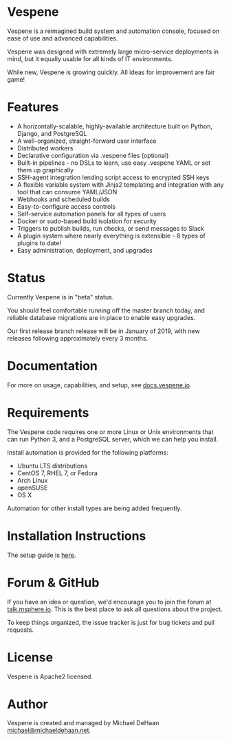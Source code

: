 Vespene
=======

Vespene is a reimagined build system and automation console, focused on ease of use and advanced
capabilities.

Vespene was designed with extremely large micro-service deployments in mind, but it equally usable
for all kinds of IT environments.

While new, Vespene is growing quickly. All ideas for improvement are fair game!

Features
========

* A horizontally-scalable, highly-available architecture built on Python, Django, and PostgreSQL
* A well-organized, straight-forward user interface
* Distributed workers
* Declarative configuration via .vespene files (optional)
* Built-in pipelines - no DSLs to learn, use easy .vespene YAML or set them up graphically
* SSH-agent integration lending script access to encrypted SSH keys
* A flexible variable system with Jinja2 templating and integration with any tool that can consume YAML/JSON
* Webhooks and scheduled builds
* Easy-to-configure access controls
* Self-service automation panels for all types of users
* Docker or sudo-based build isolation for security
* Triggers to publish builds, run checks, or send messages to Slack
* A plugin system where nearly everything is extensible - 8 types of plugins to date!
* Easy administration, deployment, and upgrades

Status
======

Currently Vespene is in "beta" status.

You should feel comfortable running off the master branch today, and reliable 
database migrations are in place to enable easy upgrades.

Our first release branch release will be in January of 2019, with new releases following approximately 
every 3 months.

Documentation
=============

For more on usage, capabilities, and setup, see [docs.vespene.io](http://docs.vespene.io).

Requirements
============

The Vespene code requires one or more Linux or Unix environments that can run Python 3, 
and a PostgreSQL server, which we can help you install.

Install automation is provided for the following platforms:

* Ubuntu LTS distributions
* CentOS 7, RHEL 7, or Fedora
* Arch Linux
* openSUSE
* OS X

Automation for other install types are being added frequently.

Installation Instructions
=========================

The setup guide is [here](http://docs.vespene.io/setup.html).

Forum & GitHub
==============

If you have an idea or question, we'd encourage you to join the forum at [talk.msphere.io](http://talk.msphere.io).
This is the best place to ask all questions about the project. 

To keep things organized, the issue tracker is just for bug tickets and pull requests.

License
=======

Vespene is Apache2 licensed.

Author
======

Vespene is created and managed by Michael DeHaan <michael@michaeldehaan.net>.

